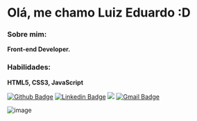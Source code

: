 # Olá, me chamo Luiz Eduardo :D

### Sobre mim:
**Front-end Developer.**

### Habilidades:
**HTML5, CSS3, JavaScript**

[![Github Badge](https://img.shields.io/badge/-Github-000?style=flat-square&logo=Github&logoColor=white&link=https://github.com/EduardooPV)](https://github.com/EduardooPV)
[![Linkedin Badge](https://img.shields.io/badge/-LinkedIn-blue?style=flat-square&logo=Linkedin&logoColor=white&link=https://www.linkedin.com/in/luiz-eduardo-prado-veltroni-3671971b3/)](https://www.linkedin.com/in/luiz-eduardo-prado-veltroni-3671971b3/)
<a href="https://api.whatsapp.com/send?phone=5515981897613" alt="WhatsApp">
  <img src="https://img.shields.io/badge/-WhatsApp-25d366?style=flat-square&labelColor=25d366&logo=whatsapp&logoColor=white&link=https://api.whatsapp.com/send?phone=5515981897613"/></a>
  [![Gmail Badge](https://img.shields.io/badge/-Gmail-D14836?&style=flat-square&logo=Gmail&logoColor=white&link=mailto:eduardoveltroni@hotmail.com)](mailto:eduardoveltroni@hotmail.com)

![image](https://user-images.githubusercontent.com/69824782/103103818-8dee0f80-4602-11eb-84fd-9f7c7a0d11e0.png)
